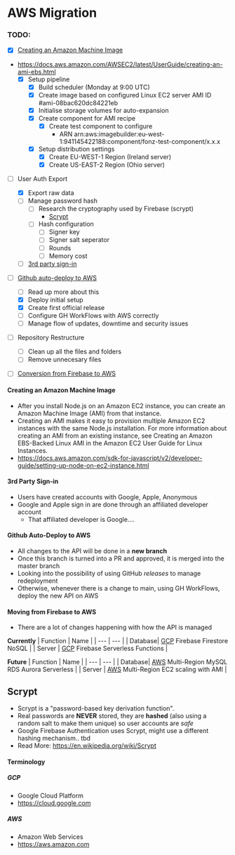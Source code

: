 # AWS Migration

### TODO:
- [x] [Creating an Amazon Machine Image](#creating-an-amazon-machine-image)
- https://docs.aws.amazon.com/AWSEC2/latest/UserGuide/creating-an-ami-ebs.html
  - [x] Setup pipeline
    - [x] Build scheduler (Monday at 9:00 UTC)
    - [x] Create image based on configured Linux EC2 server AMI ID #ami-08bac620dc84221eb
    - [x] Initialise storage volumes for auto-expansion
    - [x] Create component for AMI recipe
      - [x] Create test component to configure
        - ARN arn:aws:imagebuilder:eu-west-1:941145422188:component/fonz-test-component/x.x.x
    - [x] Setup distribution settings
      - [x] Create EU-WEST-1 Region (Ireland server)
      - [x] Create US-EAST-2 Region (Ohio server)
- [ ] User Auth Export
  - [x] Export raw data
  - [ ] Manage password hash
    - [ ] Research the cryptography used by Firebase (scrypt)
      - [Scrypt](#scrypt)
    - [ ] Hash configuration
      - [ ] Signer key
      - [ ] Signer salt seperator
      - [ ] Rounds
      - [ ] Memory cost
  - [ ] [3rd party sign-in](#3rd-party-sign-in)
- [ ] [Github auto-deploy to AWS](#github-auto-deploy-to-aws)
  - [ ] Read up more about this
  - [x] Deploy initial setup
  - [x] Create first official release
  - [ ] Configure GH WorkFlows with AWS correctly
  - [ ] Manage flow of updates, downtime and security issues
- [ ] Repository Restructure
  - [ ] Clean up all the files and folders
  - [ ] Remove unnecesary files
- [ ] [Conversion from Firebase to AWS](#moving-from-firebase-to-aws)



#### Creating an Amazon Machine Image
- After you install Node.js on an Amazon EC2 instance, you can create an Amazon Machine Image (AMI) from that instance. 
- Creating an AMI makes it easy to provision multiple Amazon EC2 instances with the same Node.js installation. For more information about creating an AMI from an existing instance, see Creating an Amazon EBS-Backed Linux AMI in the Amazon EC2 User Guide for Linux Instances.
- https://docs.aws.amazon.com/sdk-for-javascript/v2/developer-guide/setting-up-node-on-ec2-instance.html

#### 3rd Party Sign-in
- Users have created accounts with Google, Apple, Anonymous
- Google and Apple sign in are done through an affiliated developer account
  - That affiliated developer is Google....

#### Github Auto-Deploy to AWS
- All changes to the API will be done in a **new branch**
- Once this branch is turned into a PR and approved, it is merged into the master branch
- Looking into the possibility of using GitHub *releases* to manage redeployment
- Otherwise, whenever there is a change to main, using GH WorkFlows, deploy the new API on AWS

#### Moving from Firebase to AWS
- There are a lot of changes happening with how the API is managed

**Currently** 
| Function | Name |
| --- | --- |
| Database|  [GCP](#gcp) Firebase Firestore NoSQL |
| Server | [GCP](#gcp) Firebase Serverless Functions |

**Future** 
| Function | Name |
| --- | --- |
| Database|  [AWS](#aws) Multi-Region MySQL RDS Aurora Serverless |
| Server | [AWS](#aws) Multi-Region EC2 scaling with AMI |

## Scrypt
- Scrypt is a "password-based key derivation function".
- Real passwords are **NEVER** stored, they are **hashed** (also using a random salt to make them unique) so user accounts are *safe*
- Google Firebase Authentication uses Scrypt, might use a different hashing mechanism.. tbd
- Read More: https://en.wikipedia.org/wiki/Scrypt


#### Terminology
##### GCP
- Google Cloud Platform
- https://cloud.google.com

##### AWS
- Amazon Web Services
- https://aws.amazon.com